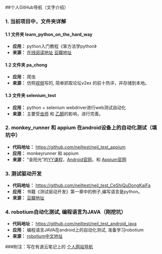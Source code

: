 ##个人GitHub导航（文字介绍）

### 1. 当前项目中，文件夹详解
#### 1.1  文件夹 learn_python_on_the_hard_way 
- **应用：** python入门教程《笨方法学python》
- **来源：** [在线阅读地址](http://www.jb51.net/shouce/Pythonbbf/latest/) [豆瓣地址](http://book.douban.com/subject/11941213/)

#### 1.2 文件夹 pa_chong
- **应用：** 爬虫
- **来源：** 仿照[视频](http://edu.51cto.com/lesson/id-12393.html)写的, 简单抓取论坛v2ex 的前十热评，并存储到本地。

#### 1.3 文件夹 selenium_test
- **应用：** python + selenium webdriver进行web测试自动化
- **来源：** 主要受[虫师](http://www.cnblogs.com/fnng/) 和 [乙醇](http://www.cnblogs.com/nbkhic/)的影响，进行完善。


### 2.  monkey_runner 和 appium 在android设备上的自动化测试（填坑中）
- **代码地址：** https://github.com/neiltest/neil_test_appium
- **应用：** monkeyrunner 和 appium
- **来源：** “金阳光”的[YY课程](http://www.iqiyi.com/w_19rshpintx.html#vfrm=8-8-0-1)，[Android官网](http://developer.android.com/tools/help/monkeyrunner_concepts.html)，和 [Appium官网](http://appium.io/index.html?lang=zh)

### 3. 测试驱动开发 
- **代码地址：**  https://github.com/neiltest/neil_test_CeShiQuDongKaiFa
- **应用：** 书籍《测试驱动开发》第一章中的例子,编写语言是python。
- **来源：** [豆瓣地址](http://book.douban.com/subject/1230036/)

### 4. robotium自动化测试, 编程语言为JAVA（刚挖坑）
- **代码地址：** https://github.com/neiltest/neil_test_android_java
- **应用：** 编程语言JAVA在android上的自动化测试, 准备学习robotium
- **来源：** [robotium中文地址](http://www.robotium.cn/archives/210)


###附注：写在有道云笔记上的 [个人网站导航](http://note.youdao.com/share/?id=862bf8cabfce5a3a26cdda33feda37f0&type=note)
